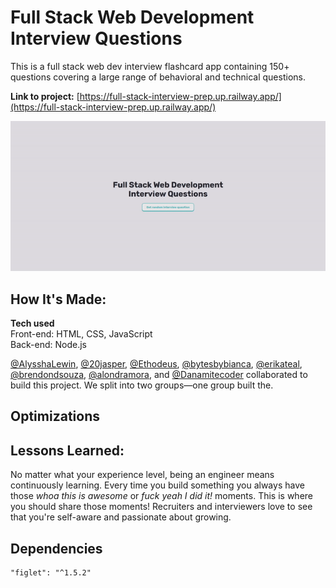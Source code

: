 # Full Stack Web Development Interview Questions
This is a full stack web dev interview flashcard app containing 150+ questions covering a large range of behavioral and technical questions.

**Link to project:** [https://full-stack-interview-prep.up.railway.app/](https://full-stack-interview-prep.up.railway.app/)

<p align="center">
  <img src="https://github.com/bytesbybianca/readme-assets/blob/main/project-images/fullStackInterviewQuestions.gif?raw=true">
</p>

## How It's Made:

**Tech used** 
<br>
Front-end: HTML, CSS, JavaScript 
<br>
Back-end: Node.js
<br>


[@AlysshaLewin](https://github.com/AlysshaLewin), [@20jasper](https://github.com/20jasper), [@Ethodeus](https://github.com/Ethodeus), [@bytesbybianca](https://github.com/bytesbybianca), [@erikateal](https://github.com/erikateal), [@brendondsouza](https://github.com/brendondsouza), [@alondramora](https://github.com/alondramora), and [@Danamitecoder](https://github.com/Danamitecoder) collaborated to build this project. We split into two groups—one group built the.


## Optimizations



## Lessons Learned:

No matter what your experience level, being an engineer means continuously learning. Every time you build something you always have those *whoa this is awesome* or *fuck yeah I did it!* moments. This is where you should share those moments! Recruiters and interviewers love to see that you're self-aware and passionate about growing.

## Dependencies
```
"figlet": "^1.5.2"
```

